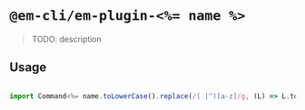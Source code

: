 # `@em-cli/em-plugin-<%= name %>`

> TODO: description

## Usage

```ts

import Command<%= name.toLowerCase().replace(/( |^)[a-z]/g, (L) => L.toUpperCase()); %> from '@em-cli/em-plugin-<%= name %>';

```

